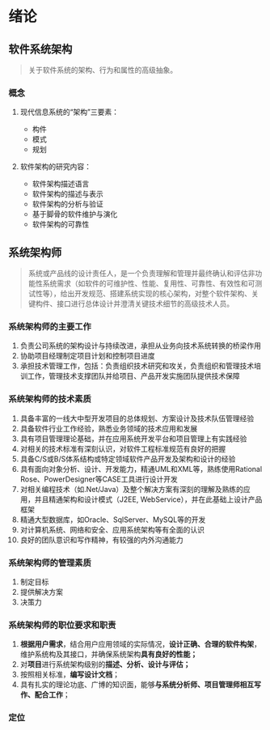 # 绪论

## 软件系统架构

> 关于软件系统的架构、行为和属性的高级抽象。

### 概念

1.  现代信息系统的“架构”三要素：

    *   构件
    *   模式
    *   规划
2.  软件架构的研究内容：

    *   软件架构描述语言
    *   软件架构的描述与表示
    *   软件架构的分析与验证
    *   基于脚骨的软件维护与演化
    *   软件架构的可靠性

## 系统架构师

> 系统或产品线的设计责任人，是一个负责理解和管理并最终确认和评估非功能性系统需求（如软件的可维护性、性能、复用性、可靠性、有效性和可测试性等），给出开发规范、搭建系统实现的核心架构，对整个软件架构、关键构件、接口进行总体设计并澄清关键技术细节的高级技术人员。

### 系统架构师的主要工作

1.  负责公司系统的架构设计与持续改进，承担从业务向技术系统转换的桥梁作用
2.  协助项目经理制定项目计划和控制项目进度
3.  承担技术管理工作，包括：负责组织技术研究和攻关，负责组织和管理技术培训工作，管理技术支撑团队并给项目、产品开发实施团队提供技术保障

### 系统架构师的技术素质

1.  具备丰富的一线大中型开发项目的总体规划、方案设计及技术队伍管理经验
2.  具备软件行业工作经验，熟悉业务领域的技术应用和发展
3.  具有项目管理理论基础，并在应用系统开发平台和项目管理上有实践经验
4.  对相关的技术标准有深刻认识，对软件工程标准规范有良好的把握
5.  具备C/S或B/S体系结构或特定领域软件产品开发及架构和设计的经验
6.  具有面向对象分析、设计、开发能力，精通UML和XML等，熟练使用Rational Rose、PowerDesigner等CASE工具进行设计开发
7.  对相关编程技术（如.Net/Java）及整个解决方案有深刻的理解及熟练的应用，并且精通架构和设计模式（J2EE, WebService），并在此基础上设计产品框架
8.  精通大型数据库，如Oracle、SqlServer、MySQL等的开发
9.  对计算机系统、网络和安全、应用系统架构等有全面的认识
10. 良好的团队意识和写作精神，有较强的内外沟通能力

### 系统架构师的管理素质

1.  制定目标
2.  提供解决方案
3.  决策力

### 系统架构师的职位要求和职责

1.  **根据用户需求**，结合用户应用领域的实际情况，**设计正确、合理的软件构架**，维护系统构及其接口，并确保系统架构**具有良好的性能；**
2.  对**项目**进行系统架构级别的**描述、分析、设计与评估；**
3.  按照相关标准，**编写设计文档**；
4.  具有扎实的理论功底、广博的知识面，能够**与系统分析师、项目管理师相互写作、配合工作**；

### 定位



&#x20;

